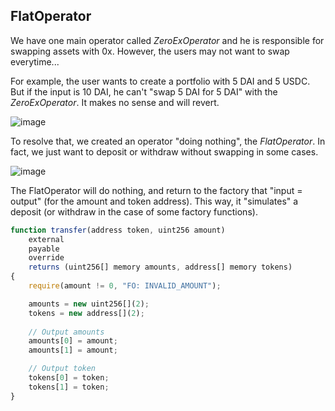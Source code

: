 ## FlatOperator

We have one main operator called _ZeroExOperator_ and he is responsible for swapping assets with 0x.
However, the users may not want to swap everytime...

For example, the user wants to create a portfolio with 5 DAI and 5 USDC. But if the input is 10 DAI, he can't "swap 5 DAI for 5 DAI" with the _ZeroExOperator_. It makes no sense and will revert.

![image](https://user-images.githubusercontent.com/22816913/137106682-02211ca4-cafd-4dea-a254-c4726e1109f5.png)

To resolve that, we created an operator "doing nothing", the _FlatOperator_.
In fact, we just want to deposit or withdraw without swapping in some cases.

![image](https://user-images.githubusercontent.com/22816913/137106149-217ff4d2-e1df-47ab-b7a4-765d41f48af6.png)

The FlatOperator will do nothing, and return to the factory that "input = output" (for the amount and token address). This way, it "simulates" a deposit (or withdraw in the case of some factory functions).

```javascript
function transfer(address token, uint256 amount)
    external
    payable
    override
    returns (uint256[] memory amounts, address[] memory tokens)
{
    require(amount != 0, "FO: INVALID_AMOUNT");

    amounts = new uint256[](2);
    tokens = new address[](2);
    
    // Output amounts
    amounts[0] = amount;
    amounts[1] = amount;

    // Output token
    tokens[0] = token;
    tokens[1] = token;
}
```
